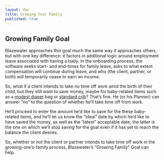 ```yaml
---
layout: doc
title: Growing Your Family
published: true
---
```


## Growing Family Goal
Blazewater approaches this goal much the same way it approaches others, but with one key difference: it factors in additional logic around employment leave associated with having a baby. In the onboarding process, the software seeks start- and end-times for family leave, asks to what extent compensation will continue during leave, and who (the client, partner, or both) will temporarily cease to earn an income.

So, what if a client intends to take no time off work amid the birth of their child, but they still want to save money, maybe for baby-related items such as a [modest diaper](https://www.therealreal.com/products/women/handbags/shoulder-bags/louis-vuitton-diaper-bag?sid=pxogmz&utm_source=Google&utm_medium=shopping&cvosrc=cse.google.google&cvo_crid=80280910020&gclid=CLa_jKr-vckCFQEnHwodxJMKVQ) bag or [standard crib](http://www.poshtots.com/baby-furniture/posh/ultimate-posh/fantasy-coach/18/1376/1360/927/poshproductdetail.aspx)? That’s fine. He (or his Planner) can answer “no” to the question of whether he’ll take time off from work.

He’ll proceed to enter the amount he’d like to save for the these baby-related items, and he’ll let us know the “ideal” date by which he’d like to have saved the money, as well as the “latest” acceptable date; the latter is the one on which we’ll stop saving for the goal even if it has yet to reach the balance the client desires.

So, whether or not the client or partner intends to take time off work in the growing-one’s-family process, Blazewater’s “Growing Family” Goal can help.
